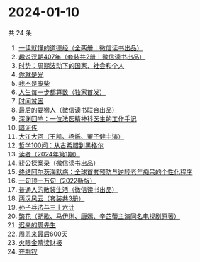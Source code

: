 # 2024-01-10

共 24 条

<!-- BEGIN WEREAD -->
<!-- 最后更新时间 2024-01-10 17:06:24 +0800 -->
1. [一读就懂的道德经（全两册｜微信读书出品）](https://weread.qq.com/web/bookDetail/a1232c40813ab871eg018128)
1. [趣说汉朝407年（套装共2册｜微信读书出品）](https://weread.qq.com/web/bookDetail/df232e40813ab8717g01816e)
1. [时势：周期波动下的国家、社会和个人](https://weread.qq.com/web/bookDetail/95332ad0813ab8705g016ce7)
1. [你就是光](https://weread.qq.com/web/bookDetail/43032d60813ab8728g0198d7)
1. [我不是废柴](https://weread.qq.com/web/bookDetail/47e32340813ab86b5g0149a7)
1. [人生每一步都算数（独家首发）](https://weread.qq.com/web/bookDetail/c18328f0813ab86eag011439)
1. [时间贫困](https://weread.qq.com/web/bookDetail/22a327a0813ab86fbg010c7d)
1. [最后的耍猴人（微信读书联合出品）](https://weread.qq.com/web/bookDetail/b8632c0059ed46b8641c4cc)
1. [深渊回响：一位法医精神科医生的工作手记](https://weread.qq.com/web/bookDetail/24b32ca0813ab8297g013715)
1. [暗河传](https://weread.qq.com/web/bookDetail/b3f32cc0813ab8691g0124d3)
1. [大江大河（王凯、杨烁、董子健主演）](https://weread.qq.com/web/bookDetail/92f32a305e03ce92f070017)
1. [哲学100问：从古希腊到黑格尔](https://weread.qq.com/web/bookDetail/bd632040813ab7d6fg01236f)
1. [读者（2024年第1期）](https://weread.qq.com/web/bookDetail/c4632c30813ab86fcg01522d)
1. [裴公探案录（微信读书出品）](https://weread.qq.com/web/bookDetail/5b732ba0813ab870ag011d62)
1. [终结阿尔茨海默病：全球首套预防与逆转老年痴呆的个性化程序](https://weread.qq.com/web/bookDetail/c8432680716c50d6c84cf08)
1. [一句顶一万句（2022新版）](https://weread.qq.com/web/bookDetail/3de32670813ab703eg013597)
1. [普通人的散装生活（微信读书出品）](https://weread.qq.com/web/bookDetail/d9c326b0813ab86fdg0166fc)
1. [两汉风云（套装共3册）](https://weread.qq.com/web/bookDetail/4b4329d0813ab86deg0158c5)
1. [孙子兵法与三十六计](https://weread.qq.com/web/bookDetail/d343237071e0b8bad34fdb0)
1. [繁花（胡歌、马伊琍、唐嫣、辛芷蕾主演同名电视剧原著）](https://weread.qq.com/web/bookDetail/ec8320b072162ea8ec8b401)
1. [迟来的周先生](https://weread.qq.com/web/bookDetail/9e832c60813ab8619g019816)
1. [周恩来最后600天](https://weread.qq.com/web/bookDetail/11032040813ab7df5g015178)
1. [火眼金睛读财报](https://weread.qq.com/web/bookDetail/e3832250813ab6fe5g01223b)
1. [夺荆钗](https://weread.qq.com/web/bookDetail/5f032120729657cc5f0acfe)
<!-- END WEREAD -->